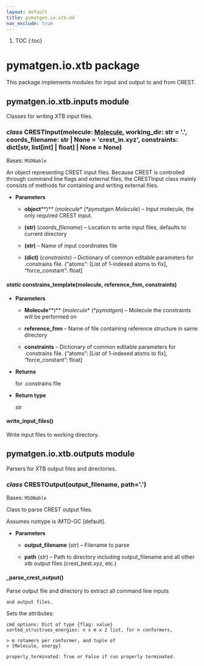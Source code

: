 ```yaml
---
layout: default
title: pymatgen.io.xtb.md
nav_exclude: true
---
```


1. TOC
{:toc}

# pymatgen.io.xtb package

This package implements modules for input and output to and from CREST.


## pymatgen.io.xtb.inputs module

Classes for writing XTB input files.


### _class_ CRESTInput(molecule: [Molecule](pymatgen.core.md#pymatgen.core.structure.Molecule), working_dir: str = '.', coords_filename: str | None = 'crest_in.xyz', constraints: dict[str, list[int] | float] | None = None)
Bases: `MSONable`

An object representing  CREST input files.
Because CREST is controlled through command line flags and external
files, the CRESTInput class mainly consists of methods for containing
and writing external files.


* **Parameters**


    * **object****)** (*molecule** (**pymatgen Molecule*) – Input molecule, the only required CREST input.


    * **(****str****)** (*coords_filename*) – Location to write input files, defaults to current directory


    * **(****str****)** – Name of input coordinates file


    * **(****dict****)** (*constraints*) – Dictionary of common editable parameters for .constrains file.
    {“atoms”: [List of 1-indexed atoms to fix], “force_constant”:
    float]



#### _static_ constrains_template(molecule, reference_fnm, constraints)

* **Parameters**


    * **Molecule****)** (*molecule** (**pymatgen*) – Molecule the constraints will be performed on


    * **reference_fnm** – Name of file containing reference structure in same directory


    * **constraints** – Dictionary of common editable parameters for .constrains file.
    {“atoms”: [List of 1-indexed atoms to fix], “force_constant”: float]



* **Returns**

    for .constrains file



* **Return type**

    str



#### write_input_files()
Write input files to working directory.

## pymatgen.io.xtb.outputs module

Parsers for XTB output files and directories.


### _class_ CRESTOutput(output_filename, path='.')
Bases: `MSONable`

Class to parse CREST output files.

Assumes runtype is iMTD-GC [default].


* **Parameters**


    * **output_filename** (*str*) – Filename to parse


    * **path** (*str*) – Path to directory including output_filename and all
    other xtb output files (crest_best.xyz, etc.)



#### _parse_crest_output()
Parse output file and directory to extract all command line inputs

    and output files.

Sets the attributes:

    cmd_options: Dict of type {flag: value}
    sorted_structrues_energies: n x m x 2 list, for n conformers,

    > m rotamers per conformer, and tuple of
    > [Molecule, energy]

    properly_terminated: True or False if run properly terminated.